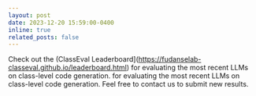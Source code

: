 ```yaml
---
layout: post
date: 2023-12-20 15:59:00-0400
inline: true
related_posts: false
---
```


Check out the (ClassEval Leaderboard](https://fudanselab-classeval.github.io/leaderboard.html) for evaluating the most recent LLMs on class-level code generation. for evaluating the most recent LLMs on class-level code generation. Feel free to contact us to submit new results.
